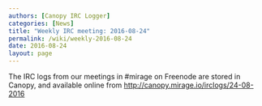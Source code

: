 ```yaml
---
authors: [Canopy IRC Logger]
categories: [News]
title: "Weekly IRC meeting: 2016-08-24"
permalink: /wiki/weekly-2016-08-24
date: 2016-08-24
layout: page
---
```


<!DOCTYPE html>
<p>The IRC logs from our meetings in #mirage on Freenode are stored in Canopy, and available online from <a href="http://canopy.mirage.io/irclogs/24-08-2016">http://canopy.mirage.io/irclogs/24-08-2016</a></p>